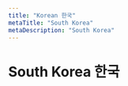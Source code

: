 ```yaml
---
title: "Korean 한국"
metaTitle: "South Korea"
metaDescription: "South Korea"
---
```


# South Korea 한국


